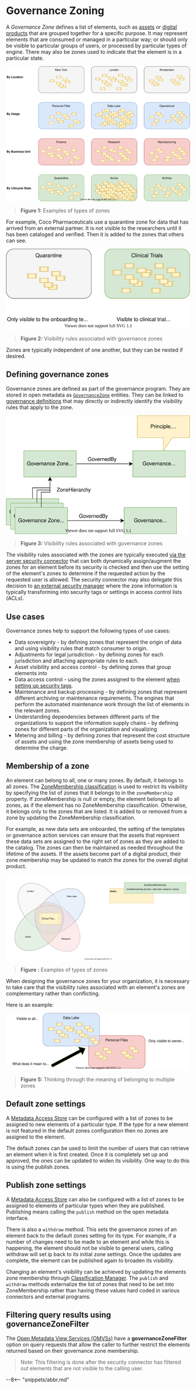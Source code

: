 <!-- SPDX-License-Identifier: CC-BY-4.0 -->
<!-- Copyright Contributors to the ODPi Egeria project 2020. -->

# Governance Zoning

A *Governance Zone* defines a list of elements, such as [assets](/concepts/asset)  or [digital products](/concept/digital-product) that are grouped together for a specific purpose. It may represent elements that are consumed or managed in a particular way; or should only be visible to particular groups of users, or processed by particular types of engine. There may also be zones used to indicate that the element is in a particular state.  

![Figure 1](/features/governance-zoning/types-of-zones.svg)
> **Figure 1:** Examples of types of zones

For example, Coco Pharmaceuticals use a quarantine zone for data that has arrived from an external partner. It is not visible to the researchers until it has been cataloged and verified.  Then it is added to the zones that others can see.

![Figure 2](/features/governance-zoning/visiblity-rules-for-governance-zones.svg)
> **Figure 2:** Visibility rules associated with governance zones

Zones are typically independent of one another, but they can be nested if desired.  

## Defining governance zones

Governance zones are defined as part of the governance program.  They are stored in open metadata as
[`GovernanceZone`](/types/4/0424-Governance-Zones) entities.  They can be linked to [governance definitions](/features/governance-program/overview) that may directly or indirectly identify the visibility rules that apply to the zone.

![Figure 3](/features/governance-zoning/defining-visibility-rules.svg)
> **Figure 3:** Visibility rules associated with governance zones

The visibility rules associated with the zones are typically executed [via the server security connector](/concepts/server-metadata-security-connector) that can both dynamically assign/augment the zones for an element before its security is checked and then use the setting of the element's zones to determine if the requested action by the requested user is allowed.  The security connector may also delegate this decision to [an external security manager](/features/synchronizing-access-security/overview) where the zone information is typically transforming into security tags or settings in access control lists (ACLs).

## Use cases

Governance zones help to support the following types of use cases:

* Data sovereignty - by defining zones that represent the origin of data and using visibility rules that match consumer to origin.
* Adjustments for legal jurisdiction - by defining zones for each jurisdiction and attaching appropriate rules to each.
* Asset visibility and access control - by defining zones that group elements into 
* Data access control - using the zones assigned to the element [when setting up security tags](/features/synchronized-access-control/overview/#consolidate).
* Maintenance and backup processing - by defining zones that represent different archiving or maintenance requirements.  The engines that perform the automated maintenance work through the list of elements in the relevant zones.
* Understanding dependencies between different parts of the organizations to support the information supply chains - by defining zones for different parts of the organization and visualizing 
* Metering and billing - by defining zones that represent the cost structure of assets and using the zone membership of assets being used to determine the charge.



## Membership of a zone

An element can belong to all, one or many zones.  By default, it belongs to all zones. The [ZoneMembership classification](/types/4/0424-Governance-Zones/) is used to restrict its visibility by specifying the list of zones that it belongs to in the `zoneMembership` property.  If zoneMembership is null or empty, the element belongs to all zones, as if the element has no ZoneMembership classification.  Otherwise, it belongs only to the zones that are listed.  It is added to or removed from a zone by updating the ZoneMembership classification.

For example, as new data sets are onboarded, the setting of the templates or governance action services can ensure that the assets that represent these data sets are assigned to the right set of zones as they are added to the catalog.  The zones can then be maintained as needed throughout the lifetime of the assets.  If the assets become part of a digital product, their zone membership may be updated to match the zones for the overall digital product.  

![Figure 4](/features/governance-zoning/asset-in-many-zones.svg)
> **Figure :** Examples of types of zones

When designing the governance zones for your organization, it is necessary to take care that the visibility rules associated with an element's zones are complementary rather than conflicting.

Here is an example:

![Figure 5](/features/governance-zoning/multi-zone-membership.svg)
> **Figure 5:** Thinking through the meaning of belonging to multiple zones

## Default zone settings

A [Metadata Access Store](/concepts/metadata-access-store) can be configured with a list of zones to be assigned to new elements of a particular type.  If the type for a new element is not featured in the default zones configuration then no zones are assigned to the element.

The default zones can be used to limit the number of users that can retrieve an element when it is first created.  Once it is completely set up and approved, the ones can be updated to widen its visibility. One way to do this is using the publish zones.

## Publish zone settings

A [Metadata Access Store](/concepts/metadata-access-store) can also be configured with a list of zones to be assigned to elements of particular types when they are published.  Publishing means calling the `publish` method on the open metadata interface.

There is also a `withdraw` method.  This sets the governance zones of an element back to the default zones setting for its type.  For example, if a number of changes need to be made to an element and while this is happening, the element should not be visible to general users, calling withdraw will set ip back to its initial zone settings.  Once the updates are complete, the element can be published again to broaden its visibility.

Changing an element's visibility can be achieved by updating the elements zone membership through [Classification Manager](/services/omvs/classification-manager).  The `publish` and `withdraw` methods externalize the list of zones that need to be set into ZoneMembership rather than having these values hard coded in various connectors and external programs.

## Filtering query results using governanceZoneFilter

The [Open Metadata View Services (OMVSs)](/services/omvs) have a **governanceZoneFilter** option on query requests that allow the caller to further restrict the elements returned based on their governance zone membership.  

> Note: This filtering is done after the security connector has filtered out elements that are not visible to the calling user.



--8<-- "snippets/abbr.md"